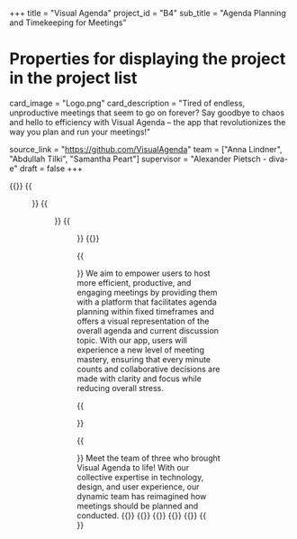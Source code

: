 +++
title = "Visual Agenda"
project_id = "B4"
sub_title = "Agenda Planning and Timekeeping for Meetings"


# Properties for displaying the project in the project list
card_image = "Logo.png"
card_description = "Tired of endless, unproductive meetings that seem to go on forever? Say goodbye to chaos and hello to efficiency with Visual Agenda – the app that revolutionizes the way you plan and run your meetings!"

source_link = "https://github.com/VisualAgenda"
team = ["Anna Lindner", "Abdullah Tilki", "Samantha Peart"]
supervisor = "Alexander Pietsch - diva-e"
draft = false
+++

{{<gallery>}}
{{<figure src="Vorschau1.png" alt="homescreen" caption="Homescreen">}}
{{<figure src="Vorschau3.png" alt="vorschlag von Teilnehmenden" caption="Comment function">}}
{{<figure src="Vorschau2_new.png" alt="visualAgenda" caption="Agenda">}}
{{</gallery>}}

{{<section title="Our Goal">}}
We aim to empower users to host more efficient, productive, and engaging meetings by providing them with a platform that facilitates agenda planning within fixed timeframes and offers a visual representation of the overall agenda and current discussion topic. With our app, users will experience a new level of meeting mastery, ensuring that every minute counts and collaborative decisions are made with clarity and focus while reducing overall stress.
 

{{</section>}}


{{<section title="The team">}}
Meet the team of three who brought Visual Agenda to life! With our collective expertise in technology, design, and user experience, our dynamic team has reimagined how meetings should be planned and conducted.
{{<gallery>}}
{{<team-member image="anna.jpeg" name="Anna">}}
{{<team-member image="apo.jpeg" name="Abdullah">}}
{{<team-member image="samantha.jpg" name="Samantha">}}
{{</gallery>}}
{{</section>}} 



